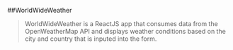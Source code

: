 ##WorldWideWeather
>WorldWideWeather is a ReactJS app that consumes data from the OpenWeatherMap API and displays weather conditions based on the city and country that is inputed into the form.
